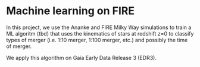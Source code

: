 # Machine learning on FIRE

In this project, we use the Ananke and FIRE Milky Way simulations to train a ML algoritm (tbd) 
that uses the kinematics of stars at redshift z=0 to classify types of merger
(i.e. 1:10 merger, 1:100 merger, etc.) and possibly the time of merger.

We apply this algorithm on Gaia Early Data Release 3 (EDR3).




